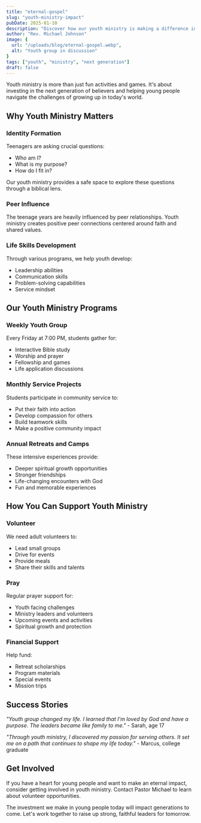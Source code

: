 ```yaml
---
title: "eternal-gospel"
slug: "youth-ministry-impact"
pubDate: 2025-01-10
description: "Discover how our youth ministry is making a difference in young lives and how you can support the next generation of believers."
author: "Rev. Michael Johnson"
image: {
  url: "/uploads/blog/eternal-gospel.webp",
  alt: "Youth group in discussion"
}
tags: ["youth", "ministry", "next generation"]
draft: false
---
```


Youth ministry is more than just fun activities and games. It's about investing in the next generation of believers and helping young people navigate the challenges of growing up in today's world.

## Why Youth Ministry Matters

### Identity Formation
Teenagers are asking crucial questions:
- Who am I?
- What is my purpose?
- How do I fit in?

Our youth ministry provides a safe space to explore these questions through a biblical lens.

### Peer Influence
The teenage years are heavily influenced by peer relationships. Youth ministry creates positive peer connections centered around faith and shared values.

### Life Skills Development
Through various programs, we help youth develop:
- Leadership abilities
- Communication skills
- Problem-solving capabilities
- Service mindset

## Our Youth Ministry Programs

### Weekly Youth Group
Every Friday at 7:00 PM, students gather for:
- Interactive Bible study
- Worship and prayer
- Fellowship and games
- Life application discussions

### Monthly Service Projects
Students participate in community service to:
- Put their faith into action
- Develop compassion for others
- Build teamwork skills
- Make a positive community impact

### Annual Retreats and Camps
These intensive experiences provide:
- Deeper spiritual growth opportunities
- Stronger friendships
- Life-changing encounters with God
- Fun and memorable experiences

## How You Can Support Youth Ministry

### Volunteer
We need adult volunteers to:
- Lead small groups
- Drive for events
- Provide meals
- Share their skills and talents

### Pray
Regular prayer support for:
- Youth facing challenges
- Ministry leaders and volunteers
- Upcoming events and activities
- Spiritual growth and protection

### Financial Support
Help fund:
- Retreat scholarships
- Program materials
- Special events
- Mission trips

## Success Stories

*"Youth group changed my life. I learned that I'm loved by God and have a purpose. The leaders became like family to me."* - Sarah, age 17

*"Through youth ministry, I discovered my passion for serving others. It set me on a path that continues to shape my life today."* - Marcus, college graduate

## Get Involved

If you have a heart for young people and want to make an eternal impact, consider getting involved in youth ministry. Contact Pastor Michael to learn about volunteer opportunities.

The investment we make in young people today will impact generations to come. Let's work together to raise up strong, faithful leaders for tomorrow.